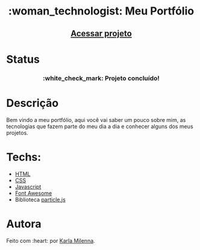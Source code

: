 <p align="center">
  <h1 align="center">:woman_technologist: Meu Portfólio</h1>
  
  <h2 align="center"><a href="https://karlamilenna.netlify.app/index.html" target="_blank">Acessar projeto</a></h2>

# Status
  <h3 align="center">
    :white_check_mark: Projeto <strong>concluído</strong>!
  </h3>
</p>

# Descrição
Bem vindo a meu portfólio, aqui você vai saber um pouco sobre mim, as tecnologias que fazem parte do meu dia a dia e conhecer alguns dos meus projetos.

# Techs: 
- <a href="https://developer.mozilla.org/pt-BR/docs/Web/HTML">HTML</a><br>
- <a href="https://developer.mozilla.org/pt-BR/docs/Web/CSS">CSS</a><br>
- <a href="https://developer.mozilla.org/pt-BR/docs/Web/JavaScript">Javascript</a><br>
- <a href="https://fontawesome.com/">Font Awesome</a><br>
- Biblioteca <a href="https://vincentgarreau.com/particles.js/">particle.js</a>

# Autora

<p>Feito com :heart: por <a href="https://github.com/kamilenna">Karla Milenna</a>.
